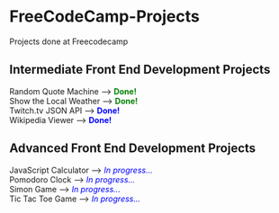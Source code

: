 # FreeCodeCamp-Projects
Projects done at Freecodecamp


## Intermediate Front End Development Projects   
Random Quote Machine --> <span style="color:green">**Done!**</span>   
Show the Local Weather --> <span style="color:green">**Done!**</span>   
Twitch.tv JSON API -->  <span style="color:blue">**Done!**</span>   
Wikipedia Viewer --> <span style="color:blue">**Done!**</span>   

## Advanced Front End Development Projects   
JavaScript Calculator --> <span style="color:blue">*In progress...*</span>   
Pomodoro Clock --> <span style="color:blue">*In progress...*</span>   
Simon Game -->  <span style="color:blue">*In progress...*</span>   
Tic Tac Toe Game --> <span style="color:blue">*In progress...*</span>   